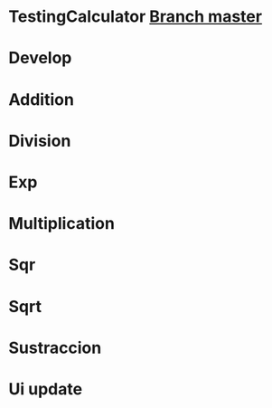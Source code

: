 # TestingCalculator [Branch master](https://github.com/Er1ck-Esp1n0sa/testing-calculator)

# Develop

# Addition

# Division

# Exp

# Multiplication

# Sqr

# Sqrt

# Sustraccion

# Ui update